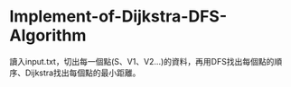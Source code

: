 # Implement-of-Dijkstra-DFS-Algorithm

讀入input.txt，切出每一個點(S、V1、V2...)的資料，再用DFS找出每個點的順序、Dijkstra找出每個點的最小距離。
